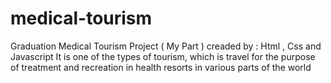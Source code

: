 # medical-tourism
Graduation Medical Tourism Project ( My Part ) creaded by : Html , Css and Javascript
It is one of the types of tourism, which is travel for the purpose of treatment and recreation in health resorts in various parts of the world
